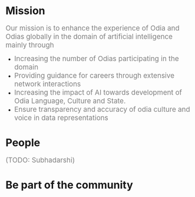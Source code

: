 # Mission

<span style="color:gray"><span style="font-size: 14pt;">Our mission is to enhance the experience of Odia and Odias globally  in the domain of artificial intelligence mainly through</span></span>
* <span style="color:gray"><span style="font-size: 14pt;">Increasing the number of Odias participating in the domain</span></span>
* <span style="color:gray"><span style="font-size: 14pt;">Providing guidance for careers through extensive network interactions</span></span>
* <span style="color:gray"><span style="font-size: 14pt;">Increasing the impact of AI towards development of Odia Language, Culture and State.</span></span>
* <span style="color:gray"><span style="font-size: 14pt;">Ensure transparency and accuracy of odia culture and voice in data representations</span></span>



# People
<span style="color:gray"><span style="font-size: 14pt;">(TODO: Subhadarshi)</span></span>


# Be part of the community

